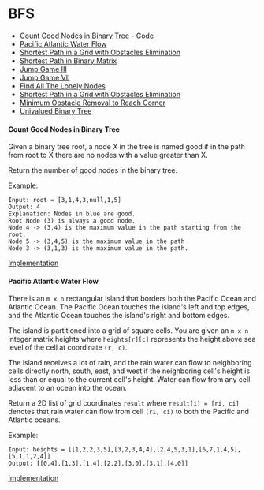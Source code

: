 # BFS

- [Count Good Nodes in Binary Tree](#count-good-nodes-in-binary-tree) - [Code](./CountGoodNodes.java)
- [Pacific Atlantic Water Flow](./PacificAtlanticWaterFlow.java)
- [Shortest Path in a Grid with Obstacles Elimination](./ShortestPathInAGrid.java)
- [Shortest Path in Binary Matrix](./ShortestPathInBinaryMatrix.java)
- [Jump Game III](./JumpGameIII.java)
- [Jump Game VII](./JumpGameVII.java)
- [Find All The Lonely Nodes](./FindLonelyNodes.java)
- [Shortest Path in a Grid with Obstacles Elimination](./ShortestPathInGridWithObstaclesElimination.java)
- [Minimum Obstacle Removal to Reach Corner](./MinimumObstacleRemovalToReachCorner.java)
- [Univalued Binary Tree](./UnivaluedBinaryTree.java)

#### Count Good Nodes in Binary Tree
Given a binary tree root, a node X in the tree is named good if in the path from root to X there are no nodes with a value greater than X.

Return the number of good nodes in the binary tree.


Example:
```
Input: root = [3,1,4,3,null,1,5]
Output: 4
Explanation: Nodes in blue are good.
Root Node (3) is always a good node.
Node 4 -> (3,4) is the maximum value in the path starting from the root.
Node 5 -> (3,4,5) is the maximum value in the path
Node 3 -> (3,1,3) is the maximum value in the path.
```

[Implementation](./CountGoodNodes.java)

#### Pacific Atlantic Water Flow
There is an `m x n` rectangular island that borders both the Pacific Ocean and Atlantic Ocean. 
The Pacific Ocean touches the island's left and top edges, and the Atlantic Ocean touches the 
island's right and bottom edges.

The island is partitioned into a grid of square cells. You are given an `m x n` integer matrix 
heights where `heights[r][c]` represents the height above sea level of the cell at 
coordinate `(r, c)`.

The island receives a lot of rain, and the rain water can flow to neighboring cells directly north, 
south, east, and west if the neighboring cell's height is less than or equal to the current cell's height. 
Water can flow from any cell adjacent to an ocean into the ocean.

Return a 2D list of grid coordinates `result` where `result[i] = [ri, ci]` denotes that rain water 
can flow from cell `(ri, ci)` to both the Pacific and Atlantic oceans.

Example:
```
Input: heights = [[1,2,2,3,5],[3,2,3,4,4],[2,4,5,3,1],[6,7,1,4,5],[5,1,1,2,4]]
Output: [[0,4],[1,3],[1,4],[2,2],[3,0],[3,1],[4,0]]
```

[Implementation](./PacificAtlanticWaterFlow.java)